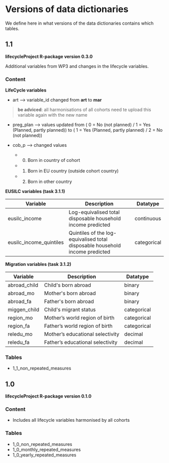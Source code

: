 # Versions of data dictionaries
We define here in what versions of the data dictionaries contains which tables.

## 1.1
**lifecycleProject R-package version 0.3.0**

Additional variables from WP3 and changes in the lifecycle variables.

### Content

**LifeCycle variables**
* art --> variable_id changed from **art** to **mar**
>**be adviced**: all harmonisations of all cohorts need te upload this variable again with the new name

* preg_plan --> values updated from ( 0 = No (not planned) / 1 = Yes (Planned, partly planned)) to ( 1 = Yes (Planned, partly planned) / 2 = No (not planned))

* cob_p --> changed values
  * 0) Born in country of cohort
  * 1) Born in EU country (outside cohort country)
  * 2) Born in other country

**EUSILC variables (task 3.1.1)**

| Variable               | Description                                                                  | Datatype    |
| ---------------------- | ---------------------------------------------------------------------------- | ----------- |
| eusilc_income          | Log-equivalised total disposable household income predicted                  | continuous  |
| eusilc_income_quintiles| Quintiles of the log-equivalised total disposable household income predicted | categorical |

**Migration variables (task 3.1.2)** 

| Variable     | Description                      | Datatype    |
| ------------ | -------------------------------- | ----------- |
| abroad_child | Child's born abroad	            | binary      |
| abroad_mo	   | Mother's born abroad	            | binary      |
| abroad_fa	   | Father's born abroad	            | binary      |
| miggen_child | Child's migrant status	          | categorical |
| region_mo	   | Mother’s world region of birth   | categorical |
| region_fa	   | Father’s world region of birth	  | categorical |
| reledu_mo	   | Mother’s educational selectivity | decimal     |
| reledu_fa    | Father’s educational selectivity | decimal     |



### Tables
- 1_1_non_repeated_measures

## 1.0
**lifecycleProject R-package version 0.1.0**

### Content
- Includes all lifecycle variables harmonised by all cohorts

### Tables
- 1_0_non_repeated_measures
- 1_0_monthly_repeated_measures
- 1_0_yearly_repeated_measures